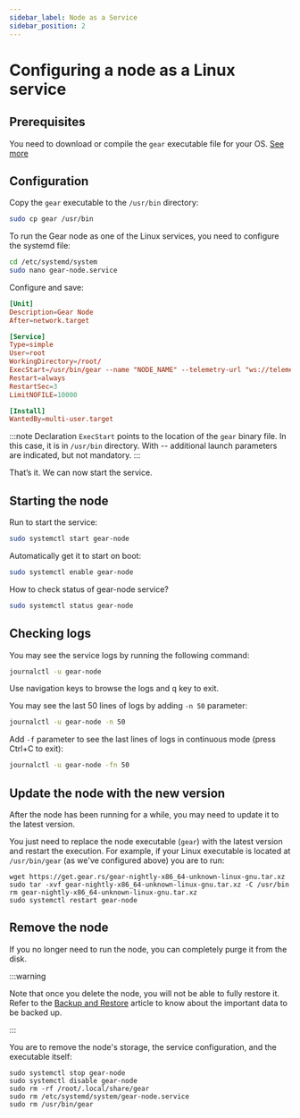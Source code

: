 ```yaml
---
sidebar_label: Node as a Service
sidebar_position: 2
---
```


# Сonfiguring a node as a Linux service

## Prerequisites

You need to download or compile the `gear` executable file for your OS. [See more](/docs/node/setting-up#install-with-pre-build-binary)

## Configuration

Copy the `gear` executable to the `/usr/bin` directory:

```bash
sudo cp gear /usr/bin
```

To run the Gear node as one of the Linux services, you need to configure the systemd file:

```bash
cd /etc/systemd/system
sudo nano gear-node.service
```

Configure and save:

```toml
[Unit]
Description=Gear Node
After=network.target

[Service]
Type=simple
User=root
WorkingDirectory=/root/
ExecStart=/usr/bin/gear --name "NODE_NAME" --telemetry-url "ws://telemetry-backend-shard.gear-tech.io:32001/submit 0"
Restart=always
RestartSec=3
LimitNOFILE=10000

[Install]
WantedBy=multi-user.target
```

:::note
Declaration `ExecStart` points to the location of the `gear` binary file. In this case, it is in `/usr/bin` directory.
With -- additional launch parameters are indicated, but not mandatory.
:::

That’s it. We can now start the service.

## Starting the node

Run to start the service:

```sh
sudo systemctl start gear-node
```

Automatically get it to start on boot:

```sh
sudo systemctl enable gear-node
```

How to check status of gear-node service?

```sh
sudo systemctl status gear-node
```

## Checking logs

You may see the service logs by running the following command:

```sh
journalctl -u gear-node
```

Use navigation keys to browse the logs and <kbd>q</kbd> key to exit.

You may see the last 50 lines of logs by adding `-n 50` parameter:

```sh
journalctl -u gear-node -n 50
```

Add `-f` parameter to see the last lines of logs in continuous mode (press Ctrl+C to exit):

```sh
journalctl -u gear-node -fn 50
```

## Update the node with the new version

After the node has been running for a while, you may need to update it to the latest version.

You just need to replace the node executable (`gear`) with the latest version and restart the execution. For example, if your Linux executable is located at `/usr/bin/gear` (as we've configured above) you are to run:

```
wget https://get.gear.rs/gear-nightly-x86_64-unknown-linux-gnu.tar.xz
sudo tar -xvf gear-nightly-x86_64-unknown-linux-gnu.tar.xz -C /usr/bin
rm gear-nightly-x86_64-unknown-linux-gnu.tar.xz
sudo systemctl restart gear-node
```

## Remove the node

If you no longer need to run the node, you can completely purge it from the disk.

:::warning

Note that once you delete the node, you will not be able to fully restore it. Refer to the [Backup and Restore](/docs/node/backup-restore) article to know about the important data to be backed up.

:::

You are to remove the node's storage, the service configuration, and the executable itself:

```
sudo systemctl stop gear-node
sudo systemctl disable gear-node
sudo rm -rf /root/.local/share/gear
sudo rm /etc/systemd/system/gear-node.service
sudo rm /usr/bin/gear
```
